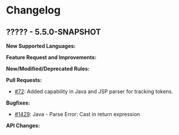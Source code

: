 # Changelog

## ????? - 5.5.0-SNAPSHOT

**New Supported Languages:**

**Feature Request and Improvements:**

**New/Modified/Deprecated Rules:**

**Pull Requests:**

*   [#72](https://github.com/pmd/pmd/pull/72): Added capability in Java and JSP parser for tracking tokens.

**Bugfixes:**

*   [#1429](https://sourceforge.net/p/pmd/bugs/1429/): Java - Parse Error: Cast in return expression

**API Changes:**
